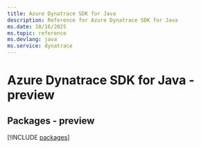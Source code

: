```yaml
---
title: Azure Dynatrace SDK for Java
description: Reference for Azure Dynatrace SDK for Java
ms.date: 10/16/2025
ms.topic: reference
ms.devlang: java
ms.service: dynatrace
---
```

# Azure Dynatrace SDK for Java - preview
## Packages - preview
[!INCLUDE [packages](dynatrace-index.md)]